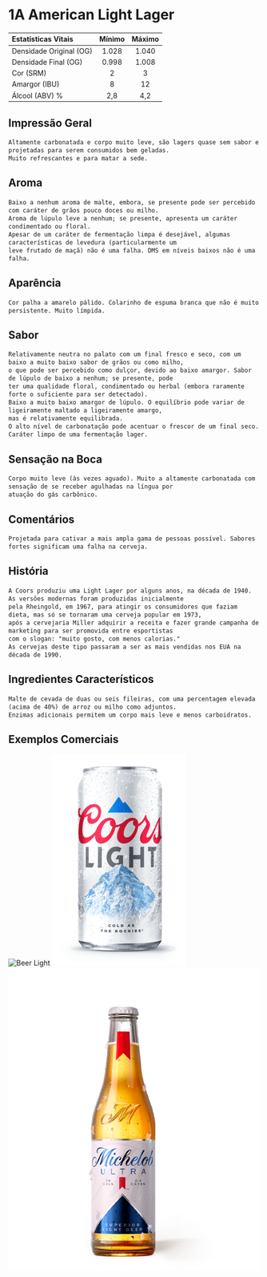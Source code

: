 # 1A American Light Lager

|Estatísticas Vitais      |Mínimo  | Máximo |
|:------------------------|:------:|:------:|
| Densidade Original (OG) |1.028   |1.040   |
| Densidade Final (OG)    |0.998   |1.008   |
| Cor (SRM)               |2       |3       |
| Amargor (IBU)           |8       |12      |
| Álcool (ABV) %          |2,8     |4,2     |

## Impressão Geral

```
Altamente carbonatada e corpo muito leve, são lagers quase sem sabor e projetadas para serem consumidos bem geladas. 
Muito refrescantes e para matar a sede.
```

## Aroma

```
Baixo a nenhum aroma de malte, embora, se presente pode ser percebido com caráter de grãos pouco doces ou milho. 
Aroma de lúpulo leve a nenhum; se presente, apresenta um caráter condimentado ou floral. 
Apesar de um caráter de fermentação limpa é desejável, algumas características de levedura (particularmente um 
leve frutado de maçã) não é uma falha. DMS em níveis baixos não é uma falha.
```

## Aparência

```
Cor palha a amarelo pálido. Colarinho de espuma branca que não é muito persistente. Muito límpida.
```

## Sabor

```
Relativamente neutra no palato com um final fresco e seco, com um baixo a muito baixo sabor de grãos ou como milho, 
o que pode ser percebido como dulçor, devido ao baixo amargor. Sabor de lúpulo de baixo a nenhum; se presente, pode 
ter uma qualidade floral, condimentado ou herbal (embora raramente forte o suficiente para ser detectado). 
Baixo a muito baixo amargor de lúpulo. O equilíbrio pode variar de ligeiramente maltado a ligeiramente amargo, 
mas é relativamente equilibrada. 
O alto nível de carbonatação pode acentuar o frescor de um final seco. Caráter limpo de uma fermentação lager.
```

## Sensação na Boca

```
Corpo muito leve (às vezes aguado). Muito a altamente carbonatada com sensação de se receber agulhadas na língua por 
atuação do gás carbônico.
```

## Comentários

```
Projetada para cativar a mais ampla gama de pessoas possível. Sabores fortes significam uma falha na cerveja.
```

## História

```
A Coors produziu uma Light Lager por alguns anos, na década de 1940. As versões modernas foram produzidas inicialmente 
pela Rheingold, em 1967, para atingir os consumidores que faziam dieta, mas só se tornaram uma cerveja popular em 1973, 
após a cervejaria Miller adquirir a receita e fazer grande campanha de marketing para ser promovida entre esportistas 
com o slogan: "muito gosto, com menos calorias." 
As cervejas deste tipo passaram a ser as mais vendidas nos EUA na década de 1990.
```

## Ingredientes Característicos

```
Malte de cevada de duas ou seis fileiras, com uma percentagem elevada (acima de 40%) de arroz ou milho como adjuntos. 
Enzimas adicionais permitem um corpo mais leve e menos carboidratos.
```

## Exemplos Comerciais

![Beer Light](https://images.app.goo.gl/rWUXnFNdMkbRsENK8)
![Coors Light](images/coors_light.png)
![Michelob Light](images/michelob_light.png)

